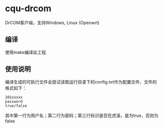 # cqu-drcom

DrCOM客户端，支持Windows, Linux (Openwrt)

## 编译

使用make编译此工程


## 使用说明

编译生成的可执行文件会尝试读取运行目录下的config.txt作为配置文件，文件的格式如下：

``` text
201xxxxx
password
true/false
```

其中第一行为用户名；第二行为密码；第三行标识是否在虎溪，是为true，否则为false
